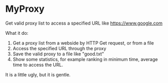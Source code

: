 # MyProxy
Get valid proxy list to access a specified URL like https://www.google.com

What it do:
1. Get a proxy list from a webside by HTTP Get request, or from a file
2. Access the specified URL through the proxy
3. Save the valid proxy to a file like "good.txt"
4. Show some statistics, for example ranking in minimum time, average time to access the URL.

It is a little ugly, but it is gentle.
